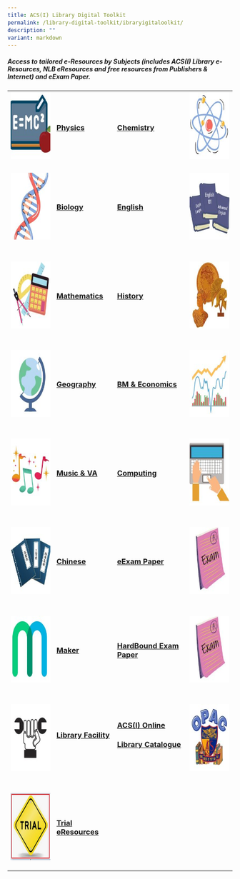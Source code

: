 ```yaml
---
title: ACS(I) Library Digital Toolkit
permalink: /library-digital-toolkit/ibraryigitaloolkit/
description: ""
variant: markdown
---
```

<h5><strong>Access to tailored e-Resources by Subjects (includes ACS(I) Library e-Resources, NLB eResources and free resources from Publishers &amp; Internet) and eExam Paper.</strong></h5>
<table>
<tbody>
<tr>
<td><a href="/library-digital-toolkit/physics/physicsedatabaseejournal/"><img height="150" width="150" alt="" src="/images/Library Digital Toolkit/Physics-150x150.jpg"></a></td>
<td>
<h3><a rel="noopener noreferrer" href="/library-digital-toolkit/physics/physicsedatabaseejournal/">Physics</a></h3>
</td>
<td>
<h3><a rel="noopener noreferrer" href="/library-digital-toolkit/chemistry/hemistryeatabaseeournal/">Chemistry</a></h3>
</td>
<td><a href="/library-digital-toolkit/chemistry/hemistryeatabaseeournal/"><img height="150" width="150" alt="" src="/images/Library Digital Toolkit/Chemistry-150x150.jpg"></a></td>
</tr>
<tr>
<td>
<h3><a href="/library-digital-toolkit/biology/biology-edatabase-ejournal/"><img height="150" width="150" alt="" src="/images/Library Digital Toolkit/Biology-150x150.jpg"></a></h3>
</td>
<td>
<h3><a rel="noopener noreferrer" href="/library-digital-toolkit/biology/biology-edatabase-ejournal/">Biology</a>&nbsp;</h3>
</td>
<td>
<h3><a rel="noopener noreferrer" href="/library-digital-toolkit/english/english-edatabase-ejournal/">English</a></h3>
</td>
<td>
<h3><a href="/library-digital-toolkit/english/english-edatabase-ejournal/"><img height="150" width="150" alt="" src="/images/Library Digital Toolkit/English-150x150.jpg"></a></h3>
</td>
</tr>
<tr>
<td>
<h3><a href="/library-digital-toolkit/mathematics/mathematics-edatabase-ejournal/"><img height="150" width="150" alt="" src="/images/Library Digital Toolkit/Mathematics-150x150.jpg"></a></h3>
</td>
<td>
<h3><a rel="noopener noreferrer" href="/library-digital-toolkit/mathematics/mathematics-edatabase-ejournal/">Mathematics</a></h3>
</td>
<td>
<h3><a rel="noopener noreferrer" href="/library-digital-toolkit/history/history-edatabase-ejournal/">History</a></h3>
</td>
<td>
<h3><a href="/library-digital-toolkit/history/history-edatabase-ejournal/"><img height="150" width="150" alt="" src="/images/Library Digital Toolkit/History-150x150.jpg"></a></h3>
</td>
</tr>
<tr>
<td>
<h3><a href="/library-digital-toolkit/geography/geography-edatabase-ejournal/"><img height="150" width="150" alt="" src="/images/Library Digital Toolkit/Geography-150x150.jpg"></a></h3>
</td>
<td>
<h3><a rel="noopener noreferrer" href="/library-digital-toolkit/geography/geography-edatabase-ejournal/">Geography</a></h3>
</td>
<td>
<h3><a rel="noopener noreferrer" href="/library-digital-toolkit/bm-and-economics/business-and-management-edatabase-ejournal/">BM &amp; Economics</a></h3>
</td>
<td>
<h3><a href="/library-digital-toolkit/bm-and-economics/business-and-management-edatabase-ejournal/"><img height="150" width="150" alt="" src="/images/Library Digital Toolkit/BM-and-Economics-150x150.jpg"></a></h3>
</td>
</tr>
<tr>
<td>
<h3><a href="/library-digital-toolkit/music/music-edatabase-ejournal/"><img height="150" width="150" alt="" src="/images/Library Digital Toolkit/Music-150x150.jpg"></a></h3>
</td>
<td>
<h3><a rel="noopener noreferrer" href="/library-digital-toolkit/music/music-edatabase-ejournal/">Music &amp; VA</a></h3>
</td>
<td>
<h3><a rel="noopener noreferrer" href="/library-digital-toolkit/computing/computing-edatabase-ejournal/">Computing</a></h3>
</td>
<td>
<h3><a href="/library-digital-toolkit/computing/computing-edatabase-ejournal/"><img height="150" width="150" alt="" src="/images/Library Digital Toolkit/Computing-150x150.jpg"></a></h3>
</td>
</tr>
<tr>
<td>
<h3><a href="/library-digital-toolkit/chinese/chinese-edatabase-ejournal/"><img height="150" width="150" alt="" src="/images/Library Digital Toolkit/Chinese-150x150.jpg"></a></h3>
</td>
<td>
<h3><a href="/library-digital-toolkit/chinese/chinese-edatabase-ejournal/">Chinese</a></h3>
</td>
<td>
<h3><a href="/eexam-paper/">eExam Paper</a></h3>
</td>
<td>
<h3><a href="/eexam-paper/"><img height="150" width="150" alt="" src="/images/Library Digital Toolkit/eExam-paper-150x150.jpg"></a></h3>
</td>
</tr>
<tr>
<td>
<h3><a href="/library-digital-toolkit/maker/maker-open-source-resources-limited-time/"><img height="150" width="150" alt="" src="/images/Library Digital Toolkit/Maker-150x150.jpg"></a></h3>
</td>
<td>
<h3><a rel="noopener noreferrer" href="/library-digital-toolkit/maker/maker-open-source-resources-limited-time/">Maker</a></h3>
</td>
<td>
<h3><a href="/library-digital-toolkit/hardbound-exam-paper/hardbound-exam-paper/">HardBound Exam Paper</a></h3>
</td>
<td>
<h3><a href="/library-digital-toolkit/hardbound-exam-paper/hardbound-exam-paper/"><img height="150" width="150" alt="" src="/images/Library Digital Toolkit/eExam-paper-150x150.jpg"></a></h3>
</td>
</tr>
<tr>
<td>
<h3><a rel="noopener noreferrer" href="/library-digital-toolkit/library-facility/library-facility/"><img height="150" width="150" alt="" src="/images/Library Digital Toolkit/Library-Facility-150x150.jpg"></a></h3>
</td>
<td>
<h3><strong><a rel="noopener noreferrer" href="/library-digital-toolkit/library-facility/library-facility/">Library Facility</a></strong></h3>
&nbsp;</td>
<td>
<h3><a href="https://schoolibrary.moe.edu.sg/anglochineseindependent/cgi-bin/spydus.exe/MSGTRN/WPAC/HOME"><strong>ACS(I) Online</strong></a></h3>
<h3><a href="https://schoolibrary.moe.edu.sg/anglochineseindependent/cgi-bin/spydus.exe/MSGTRN/WPAC/HOME"><strong>Library Catalogue</strong></a></h3>
&nbsp;</td>
<td>
<h3><a href="https://schoolibrary.moe.edu.sg/anglochineseindependent/cgi-bin/spydus.exe/MSGTRN/WPAC/HOME"><img height="150" width="150" alt="" src="/images/Library Digital Toolkit/OPAC-150x150.jpg"></a></h3>
</td>
</tr>
<tr>
<td>
<h3><a rel="noopener noreferrer" href="/library-digital-toolkit/trial-eresources/ejournal-edatabase/"><img height="150" width="150" alt="" src="/images/Library Digital Toolkit/trail123.png"></a></h3>
</td>
<td>
<h3><a href="/library-digital-toolkit/trial-eresources/ejournal-edatabase/"><strong><strong>Trial eResources</strong></strong></a></h3>

</td>
</tr>
</tbody>
</table>